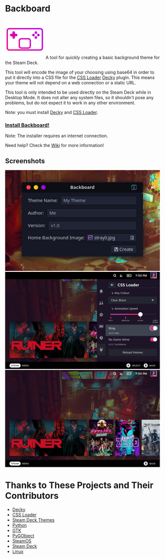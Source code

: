 # Backboard
![logo](logo/backboard_128x.png) A tool for quickly creating a basic background theme for the Steam Deck.

This tool will encode the image of your choosing using base64 in order to put it directly into a CSS file for the [CSS Loader](https://github.com/suchmememanyskill/SDH-CssLoader) [Decky](https://github.com/SteamDeckHomebrew/decky-loader) plugin. This means your theme will not depend on a web connection or a static URL.

This tool is only intended to be used directly on the Steam Deck while in Desktop Mode. It does not alter any system files, so it shouldn't pose any problems, but do not expect it to work in any other environment.

Note: you must install [Decky](https://github.com/SteamDeckHomebrew/decky-loader#installation) and [CSS Loader](https://github.com/suchmememanyskill/SDH-CssLoader#installation).

### [Install Backboard!](https://gitlab.com/nickgirga/steam-deck-backboard/-/raw/main/tools/releases/v1.0/install_backboard.desktop?inline=false)

Note: The installer requires an internet connection.

Need help? Check the [Wiki](https://gitlab.com/nickgirga/steam-deck-backboard/-/wikis/Home) for more information!

## Screenshots
<img src=".screenshots/desktop_mode.jpg" width="512">
<img src=".screenshots/theme_selection.jpg" width="800">
<img src=".screenshots/gaming_mode.jpg" width="800">

# Thanks to These Projects and Their Contributors
 - [Decky](https://github.com/SteamDeckHomebrew/decky-loader)
 - [CSS Loader](https://github.com/suchmememanyskill/SDH-CssLoader)
 - [Steam Deck Themes](https://github.com/suchmememanyskill/Steam-Deck-Themes)
 - [Python](https://www.python.org)
 - [GTK](https://www.gtk.org)
 - [PyGObject](https://gitlab.gnome.org/GNOME/pygobject)
 - [SteamOS](https://store.steampowered.com/steamos)
 - [Steam Deck](https://store.steampowered.com/steamdeck)
 - [Linux](https://github.com/torvalds/linux)
